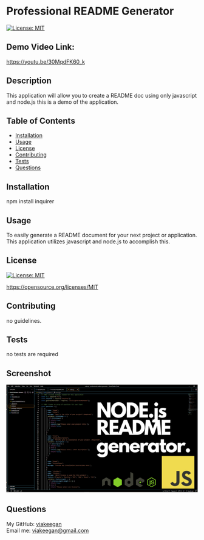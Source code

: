 # Professional README Generator

  [![License: MIT](https://img.shields.io/badge/License-MIT-yellow.svg)](https://opensource.org/licenses/MIT)

## Demo Video Link:
  https://youtu.be/30MqdFK60_k

  ## Description

  This application will allow you to create a README doc using only javascript and node.js this is a demo of the application.

  ## Table of Contents

  * [Installation](#installation)
  * [Usage](#usage)
  * [License](#license)
  * [Contributing](#contributing)
  * [Tests](#tests)
  * [Questions](#questions)

  ## Installation

  npm install inquirer

  ## Usage

  To easily generate a README document for your next project or application. This application utilizes javascript and node.js to accomplish this.

  ## License

  [![License: MIT](https://img.shields.io/badge/License-MIT-yellow.svg)](https://opensource.org/licenses/MIT)
  
  https://opensource.org/licenses/MIT 
    

  ## Contributing
  
  no guidelines.
  
  ## Tests
  no tests are required

## Screenshot
![](./assets/images/nodesdemo.png)

  ## Questions
  My GitHub: [viakeegan](https://github.com/viakeegan) <br>
  Email me: viakeegan@gmail.com